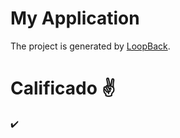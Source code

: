 # My Application

The project is generated by [LoopBack](http://loopback.io).

# Calificado :v:
:heavy_check_mark:
